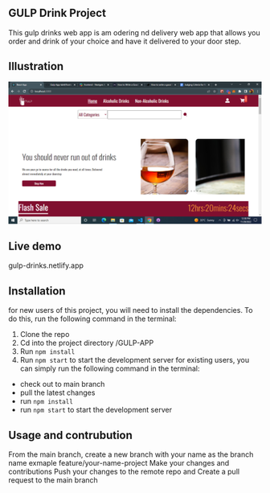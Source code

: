 ## GULP Drink Project

This gulp drinks web app is am odering nd delivery web app that allows you order and drink of your choice and have it delivered to your door step.

## Illustration

![Algorithm schema](demo1.png)

## Live demo

gulp-drinks.netlify.app

## Installation

for new users of this project, you will need to install the dependencies. To do this, run the following command in the terminal:

1. Clone the repo
2. Cd into the project directory /GULP-APP
3. Run `npm install`
4. Run `npm start` to start the development server
   for existing users, you can simply run the following command in the terminal:

- check out to main branch
- pull the latest changes
- run `npm install`
- run `npm start` to start the development server

## Usage and contrubution

From the main branch, create a new branch with your name as the branch name exmaple feature/your-name-project
Make your changes and contributions
Push your changes to the remote repo and
Create a pull request to the main branch
